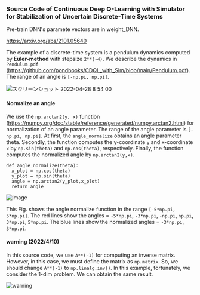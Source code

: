 ### Source Code of Continuous Deep Q-Learning with Simulator for Stabilization of Uncertain Discrete-Time Systems

Pre-train DNN's paramete vectors are in weight_DNN.

https://arxiv.org/abs/2101.05640

The example of a discrete-time system is a pendulum dynamics computed by **Euler-method** with stepsize ``2**(-4)``. We describe the dynamics in ``Pendulum.pdf`` (https://github.com/pondbooks/CDQL_with_Sim/blob/main/Pendulum.pdf). The range of an angle is ``[-np.pi, np.pi]``.

![スクリーンショット 2022-04-28 8 54 00](https://user-images.githubusercontent.com/68591842/165649603-357b407c-b8fb-46be-bee6-0e1ed5f9dd33.png)

#### Normalize an angle

We use the ``np.arctan2(y, x)`` function (https://numpy.org/doc/stable/reference/generated/numpy.arctan2.html) for normalization of an angle parameter. The range of the angle parameter is ``[-np.pi, np.pi]``. At first, the ``angle_normalize`` obtains an angle parameter theta. Secondly, the function computes the y-coordinate ``y`` and x-coordinate ``x`` by ``np.sin(theta)`` and ``np.cos(theta)``, respectively. Finally, the function computes the normalized angle by ``np.arctan2(y,x)``.

```
def angle_normalize(theta):
  x_plot = np.cos(theta)
  y_plot = np.sin(theta)
  angle = np.arctan2(y_plot,x_plot)
  return angle
```

![image](https://user-images.githubusercontent.com/68591842/165648899-3a8b65e0-ff0c-466b-bf4d-51c83e4e3e16.png)

This Fig. shows the angle normalize function in the range ``[-5*np.pi, 5*np.pi]``. The red lines show the angles = ``-5*np.pi``, ``-3*np.pi``, ``-np.pi``, ``np.pi``, ``3*np.pi``, ``5*np.pi``. The blue lines show the normalized angles = ``-3*np.pi``, ``3*np.pi``.

#### warning (2022/4/10)
In this source code, we use `A**(-1)` for computing an inverse matrix. However, in this case, we must define the matrix as `np.matrix`. So, we should change `A**(-1)` to `np.linalg.inv()`. In this example, fortunately, we consider the 1-dim problem. We can obtain the same result. 

![warning](https://user-images.githubusercontent.com/68591842/162602207-06bd45c7-ea50-49e6-9307-384ac013422a.png)

